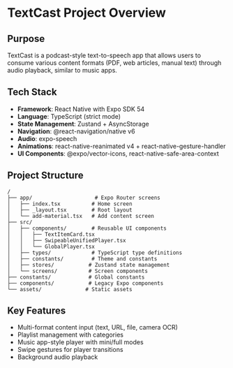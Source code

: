 # TextCast Project Overview

## Purpose
TextCast is a podcast-style text-to-speech app that allows users to consume various content formats (PDF, web articles, manual text) through audio playback, similar to music apps.

## Tech Stack
- **Framework**: React Native with Expo SDK 54
- **Language**: TypeScript (strict mode)
- **State Management**: Zustand + AsyncStorage
- **Navigation**: @react-navigation/native v6
- **Audio**: expo-speech
- **Animations**: react-native-reanimated v4 + react-native-gesture-handler
- **UI Components**: @expo/vector-icons, react-native-safe-area-context

## Project Structure
```
/
├── app/                    # Expo Router screens
│   ├── index.tsx          # Home screen
│   ├── _layout.tsx        # Root layout
│   └── add-material.tsx   # Add content screen
├── src/
│   ├── components/        # Reusable UI components
│   │   ├── TextItemCard.tsx
│   │   ├── SwipeableUnifiedPlayer.tsx
│   │   └── GlobalPlayer.tsx
│   ├── types/             # TypeScript type definitions
│   ├── constants/         # Theme and constants
│   ├── stores/           # Zustand state management
│   └── screens/          # Screen components
├── constants/            # Global constants
├── components/           # Legacy Expo components
└── assets/              # Static assets
```

## Key Features
- Multi-format content input (text, URL, file, camera OCR)
- Playlist management with categories
- Music app-style player with mini/full modes
- Swipe gestures for player transitions
- Background audio playback